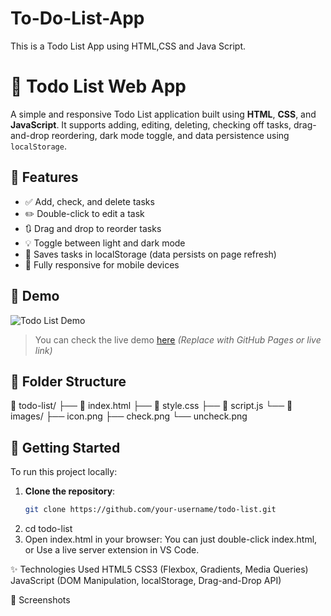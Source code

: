 # To-Do-List-App
This is a Todo List App using HTML,CSS and Java Script.

# 📝 Todo List Web App

A simple and responsive Todo List application built using **HTML**, **CSS**, and **JavaScript**. It supports adding, editing, deleting, checking off tasks, drag-and-drop reordering, dark mode toggle, and data persistence using `localStorage`.

## 🌟 Features

- ✅ Add, check, and delete tasks
- ✏️ Double-click to edit a task
- 🔃 Drag and drop to reorder tasks
- 💡 Toggle between light and dark mode
- 💾 Saves tasks in localStorage (data persists on page refresh)
- 📱 Fully responsive for mobile devices

## 🚀 Demo

![Todo List Demo](images/demo.gif)

> You can check the live demo [here](#) *(Replace with GitHub Pages or live link)*

## 📁 Folder Structure

📁 todo-list/ ├── 📄 index.html 
               ├── 📄 style.css 
               ├── 📄 script.js 
               └── 📁 images/ 
                   ├── icon.png 
                   ├── check.png 
                   └── uncheck.png

## 🔧 Getting Started

To run this project locally:

1. **Clone the repository**:
   ```bash
   git clone https://github.com/your-username/todo-list.git
2. cd todo-list
3. Open index.html in your browser:
    You can just double-click index.html, or
    Use a live server extension in VS Code.

✨ Technologies Used
     HTML5
     CSS3 (Flexbox, Gradients, Media Queries)
     JavaScript (DOM Manipulation, localStorage, Drag-and-Drop API)

📸 Screenshots

